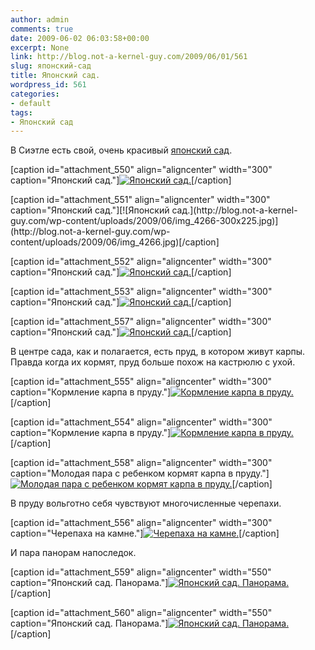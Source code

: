 ```yaml
---
author: admin
comments: true
date: 2009-06-02 06:03:58+00:00
excerpt: None
link: http://blog.not-a-kernel-guy.com/2009/06/01/561
slug: японский-сад
title: Японский сад.
wordpress_id: 561
categories:
- default
tags:
- Японский сад
---
```


В Сиэтле есть свой, очень красивый [японский сад](http://en.wikipedia.org/wiki/Seattle_Japanese_Garden). 

[caption id="attachment_550" align="aligncenter" width="300" caption="Японский сад."][![Японский сад.](http://blog.not-a-kernel-guy.com/wp-content/uploads/2009/06/img_4263-300x225.jpg)](http://blog.not-a-kernel-guy.com/wp-content/uploads/2009/06/img_4263.jpg)[/caption]

<!-- more -->[caption id="attachment_551" align="aligncenter" width="300" caption="Японский сад."][![Японский сад.](http://blog.not-a-kernel-guy.com/wp-content/uploads/2009/06/img_4266-300x225.jpg)](http://blog.not-a-kernel-guy.com/wp-content/uploads/2009/06/img_4266.jpg)[/caption]

[caption id="attachment_552" align="aligncenter" width="300" caption="Японский сад."][![Японский сад.](http://blog.not-a-kernel-guy.com/wp-content/uploads/2009/06/img_4267-300x225.jpg)](http://blog.not-a-kernel-guy.com/wp-content/uploads/2009/06/img_4267.jpg)[/caption]

[caption id="attachment_553" align="aligncenter" width="300" caption="Японский сад."][![Японский сад.](http://blog.not-a-kernel-guy.com/wp-content/uploads/2009/06/img_4274-300x225.jpg)](http://blog.not-a-kernel-guy.com/wp-content/uploads/2009/06/img_4274.jpg)[/caption]

[caption id="attachment_557" align="aligncenter" width="300" caption="Японский сад."][![Японский сад.](http://blog.not-a-kernel-guy.com/wp-content/uploads/2009/06/img_4367-300x225.jpg)](http://blog.not-a-kernel-guy.com/wp-content/uploads/2009/06/img_4367.jpg)[/caption]

В центре сада, как и полагается, есть пруд, в котором живут карпы. Правда когда их кормят, пруд больше похож на кастрюлю с ухой.

[caption id="attachment_555" align="aligncenter" width="300" caption="Кормление карпа в пруду."][![Кормление карпа в пруду.](http://blog.not-a-kernel-guy.com/wp-content/uploads/2009/06/img_4326-300x225.jpg)](http://blog.not-a-kernel-guy.com/wp-content/uploads/2009/06/img_4326.jpg)[/caption]

[caption id="attachment_554" align="aligncenter" width="300" caption="Кормление карпа в пруду."][![Кормление карпа в пруду.](http://blog.not-a-kernel-guy.com/wp-content/uploads/2009/06/img_4324-300x225.jpg)](http://blog.not-a-kernel-guy.com/wp-content/uploads/2009/06/img_4324.jpg)[/caption]

[caption id="attachment_558" align="aligncenter" width="300" caption="Молодая пара с ребенком кормят карпа в пруду."][![Молодая пара с ребенком кормят карпа в пруду.](http://blog.not-a-kernel-guy.com/wp-content/uploads/2009/06/img_4370-300x225.jpg)](http://blog.not-a-kernel-guy.com/wp-content/uploads/2009/06/img_4370.jpg)[/caption]

В пруду вольготно себя чувствуют многочисленные черепахи.

[caption id="attachment_556" align="aligncenter" width="300" caption="Черепаха на камне."][![Черепаха на камне.](http://blog.not-a-kernel-guy.com/wp-content/uploads/2009/06/img_4363-300x225.jpg)](http://blog.not-a-kernel-guy.com/wp-content/uploads/2009/06/img_4363.jpg)[/caption]

И пара панорам напоследок.

[caption id="attachment_559" align="aligncenter" width="550" caption="Японский сад. Панорама."][![Японский сад. Панорама.](http://blog.not-a-kernel-guy.com/wp-content/uploads/2009/06/japanese-garden-panorama-1-small.jpg)](http://blog.not-a-kernel-guy.com/wp-content/uploads/2009/06/japanese-garden-panorama-1.jpg)[/caption]

[caption id="attachment_560" align="aligncenter" width="550" caption="Японский сад. Панорама."][![Японский сад. Панорама.](http://blog.not-a-kernel-guy.com/wp-content/uploads/2009/06/japanese-garden-panorama-2-small.jpg)](http://blog.not-a-kernel-guy.com/wp-content/uploads/2009/06/japanese-garden-panorama-2.jpg)[/caption]

